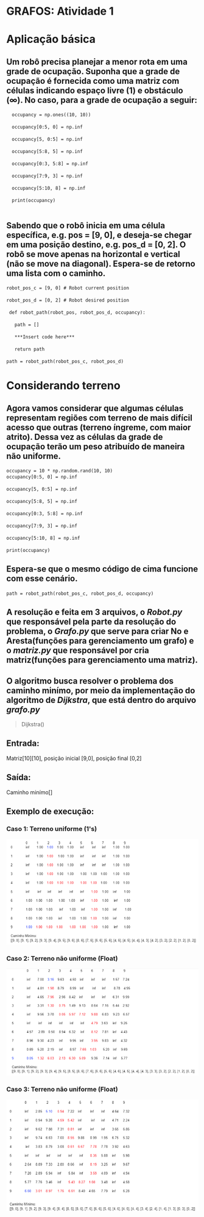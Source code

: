 # GRAFOS: Atividade 1

# Aplicação básica
## Um robô precisa planejar a menor rota em uma grade de ocupação. Suponha que a grade de ocupação é fornecida como uma matriz com células indicando espaço livre (1) e obstáculo (∞). No caso, para a grade de ocupação a seguir:

```
  occupancy = np.ones((10, 10))
  
  occupancy[0:5, 0] = np.inf
  
  occupancy[5, 0:5] = np.inf
  
  occupancy[5:8, 5] = np.inf
  
  occupancy[0:3, 5:8] = np.inf
  
  occupancy[7:9, 3] = np.inf
  
  occupancy[5:10, 8] = np.inf
  
  print(occupancy)
  
 ```
  
 ## Sabendo que o robô inicia em uma célula específica, e.g. pos = [9, 0], e deseja-se chegar em uma posição destino, e.g. pos_d = [0, 2]. O robô se move apenas na horizontal e vertical (não se move na diagonal). Espera-se de retorno uma lista com o caminho.
 
 ```
 robot_pos_c = [9, 0] # Robot current position
 
 robot_pos_d = [0, 2] # Robot desired position

  def robot_path(robot_pos, robot_pos_d, occupancy):

    path = []
  
    ***Insert code here***
  
    return path

path = robot_path(robot_pos_c, robot_pos_d) 
```
 

# Considerando terreno
  ## Agora vamos considerar que algumas células representam regiões com terreno de mais difícil acesso que outras (terreno íngreme, com maior atrito). Dessa vez as células da grade de ocupação terão um peso atribuído de maneira não uniforme.
  ```
  occupancy = 10 * np.random.rand(10, 10)
  occupancy[0:5, 0] = np.inf
  
  occupancy[5, 0:5] = np.inf
  
  occupancy[5:8, 5] = np.inf
  
  occupancy[0:3, 5:8] = np.inf
  
  occupancy[7:9, 3] = np.inf
  
  occupancy[5:10, 8] = np.inf
  
  print(occupancy)
  
  ```
  

## Espera-se que o mesmo código de cima funcione com esse cenário.

```
path = robot_path(robot_pos_c, robot_pos_d, occupancy)
```
## A resolução e feita em 3 arquivos, o ***Robot.py*** que responsável pela parte da resolução do problema, o ***Grafo.py*** que serve para criar No e Aresta(funções para gerenciamento um grafo) e o ***matriz.py*** que responsável por cria matriz(funções para gerenciamento uma matriz).

## O algoritmo busca resolver o problema dos caminho minímo, por meio da implementação do algoritmo de  ***Dijkstra***, que está dentro do arquivo ***grafo.py***
> Dijkstra()

## Entrada: 
  Matriz[10][10], posição inicial [9,0], posição final [0,2]
## Saída:
  Caminho minímo[]
## Exemplo de execução:
### Caso 1: Terreno uniforme (1's)
![Screenshot](caso1.png)
### Caso 2: Terreno não uniforme (Float)
![Screenshot](caso2.png)
### Caso 3: Terreno não uniforme (Float)
![Screenshot](caso3.png)
